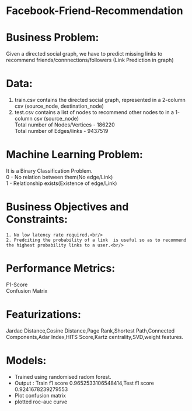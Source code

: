 # Facebook-Friend-Recommendation

# Business Problem: <br/>
  Given a directed social graph, we have to predict missing links to recommend friends/connnections/followers (Link Prediction in graph)<br/>
  
 # Data:<br/>
 
1. train.csv contains the directed social graph, represented in a 2-column csv (source_node, destination_node)<br/>
2. test.csv contains a list of nodes to recommend other nodes to in a 1-column csv (source_node) <br/>
Total number of Nodes/Vertices - 186220  <br/>
Total number of Edges/links - 9437519<br/>

# Machine Learning Problem: <br/>

 It is a Binary Classification Problem.  <br/>
 0 - No relation between them(No edge/Link)<br/>
 1 - Relationship exists(Existence of edge/Link)<br/>

# Business Objectives and Constraints: <br/>

    1. No low latency rate required.<br/>
    2. Predciting the probability of a link  is useful so as to recommend the highest probability links to a user.<br/>

# Performance Metrics: <br/>

  F1-Score  <br/>
  Confusion Matrix <br/>
  
  # Featurizations:<br/>  
  Jardac Distance,Cosine Distance,Page Rank,Shortest Path,Connected Components,Adar Index,HITS Score,Kartz centrality,SVD,weight features.<br/>
  
  # Models:<br/>
  
- Trained using randomised radom forest.<br/>
- Output : Train f1 score 0.9652533106548414,Test f1 score 0.9241678239279553<br/>
- Plot confusion matrix<br/>
- plotted roc-auc curve<br/>
